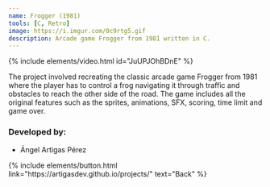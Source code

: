 ```yaml
---
name: Frogger (1981)
tools: [C, Retro]
image: https://i.imgur.com/0c9rtg5.gif
description: Arcade game Frogger from 1981 written in C.
---
```


{% include elements/video.html id="JuUPJOhBDnE" %}

The project involved recreating the classic arcade game Frogger from 1981 where the player has to control a frog navigating it through traffic and obstacles to reach the other side of the road. The game includes all the original features such as the sprites, animations, SFX, scoring, time limit and game over.


### Developed by: 
- Ángel Artigas Pérez

<p class="text-center">
{% include elements/button.html link="https://artigasdev.github.io/projects/" text="Back" %}
</p>